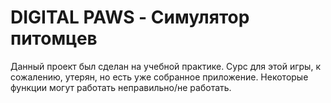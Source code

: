 # DIGITAL PAWS - Симулятор питомцев
Данный проект был сделан на учебной практике.
Сурс для этой игры, к сожалению, утерян, но есть уже собранное приложение.
Некоторые функции могут работать неправильно/не работать.

